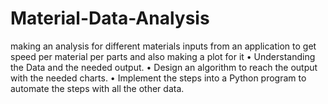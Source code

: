 # Material-Data-Analysis
making an analysis for different materials inputs from an application to get speed per material per parts and also making a plot for it 
•	Understanding the Data and the needed output.
•	Design an algorithm to reach the output with the needed charts.
•	Implement the steps into a Python program to automate the steps with all the other data.

